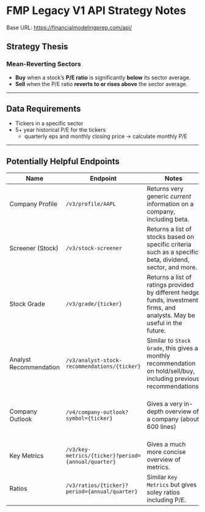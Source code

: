 # FMP Legacy V1 API Strategy Notes
Base URL: https://financialmodelingprep.com/api/
## Strategy Thesis

### Mean-Reverting Sectors
- **Buy** when a stock’s **P/E ratio** is significantly **below** its sector average.
- **Sell** when the P/E ratio **reverts to or rises above** the sector average.

---

## Data Requirements
- Tickers in a specific sector
- 5+ year historical P/E for the tickers
	- quarterly eps and monthly closing price -> calculate monthly P/E

---

## Potentially Helpful Endpoints 

| Name                   | Endpoint                                           | Notes                                                                                                                     | Example Return                                                                                                                                            |
| ---------------------- | -------------------------------------------------- | ------------------------------------------------------------------------------------------------------------------------- | --------------------------------------------------------------------------------------------------------------------------------------------------------- |
| Company Profile        | `/v3/profile/AAPL`                                 | Returns very generic _current_ information on a company, including beta.                                                  | [{"beta": 1.259}]                                                                                                                                         |
| Screener (Stock)       | `/v3/stock-screener`                               | Returns a list of stocks based on specific criteria such as a specific beta, dividend, sector, and more.                  | [ { "symbol": "BAC-PL",...}]                                                                                                                              |
| Stock Grade            | `/v3/grade/{ticker}`                               | Returns a list of ratings provided by different hedge funds, investment firms, and analysts. May be useful in the future. | [{"previousGrade": "Buy",<br>    "newGrade": "Buy"}]                                                                                                      |
| Analyst Recommendation | `/v3/analyst-stock-recommendations/{ticker}`       | Similar to `Stock Grade`, this gives a monthly recommendation on hold/sell/buy, including previous recommendations.       | [{"analystRatingsStrongBuy": 8}]                                                                                                                          |
| Company Outlook        | `/v4/company-outlook?symbol={ticker}`              | Gives a very in-depth overview of a company (about 600 lines)                                                             | price, beta, average volume, market cap, range, executives, address, ratios, metrics, inside trades, split history, news, rating, annual financials, etc. |
| Key Metrics            | `/v3/key-metrics/{ticker}?period={annual/quarter}` | Gives a much more concise overview of metrics.                                                                            | Gives historical P/E.                                                                                                                                     |
| Ratios                 | `/v3/ratios/{ticker}?period={annual/quarter}`      | Similar `Key Metrics` but gives soley ratios including P/E.                                                               |                                                                                                                                                           |



